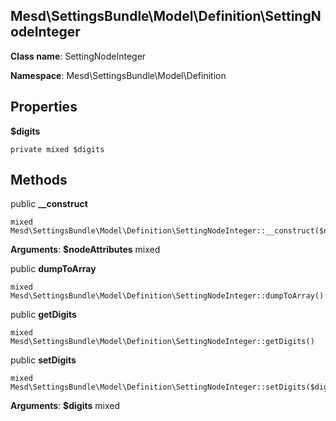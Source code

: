 Mesd\SettingsBundle\Model\Definition\SettingNodeInteger
---------------

    

    


**Class name**: SettingNodeInteger

**Namespace**: Mesd\SettingsBundle\Model\Definition









Properties
----------


**$digits** 



    private mixed $digits






Methods
-------


public **__construct**

    mixed Mesd\SettingsBundle\Model\Definition\SettingNodeInteger::__construct($nodeAttributes)











**Arguments**:
**$nodeAttributes** mixed 



public **dumpToArray**

    mixed Mesd\SettingsBundle\Model\Definition\SettingNodeInteger::dumpToArray()













public **getDigits**

    mixed Mesd\SettingsBundle\Model\Definition\SettingNodeInteger::getDigits()













public **setDigits**

    mixed Mesd\SettingsBundle\Model\Definition\SettingNodeInteger::setDigits($digits)











**Arguments**:
**$digits** mixed 


